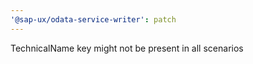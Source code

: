 ```yaml
---
'@sap-ux/odata-service-writer': patch
---
```


TechnicalName key might not be present in all scenarios
